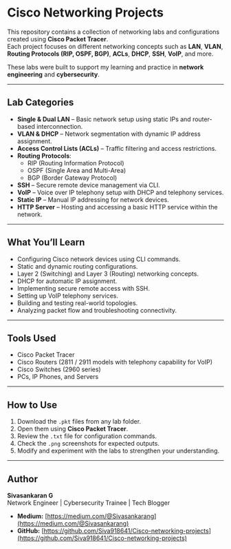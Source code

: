 # Cisco Networking Projects

This repository contains a collection of networking labs and configurations created using **Cisco Packet Tracer**.  
Each project focuses on different networking concepts such as **LAN**, **VLAN**, **Routing Protocols (RIP, OSPF, BGP)**, **ACLs**, **DHCP**, **SSH**, **VoIP**, and more.

These labs were built to support my learning and practice in **network engineering** and **cybersecurity**.

---

## Lab Categories

- **Single & Dual LAN** – Basic network setup using static IPs and router-based interconnection.  
- **VLAN & DHCP** – Network segmentation with dynamic IP address assignment.  
- **Access Control Lists (ACLs)** – Traffic filtering and access restrictions.  
- **Routing Protocols**:
  - RIP (Routing Information Protocol)  
  - OSPF (Single Area and Multi-Area)  
  - BGP (Border Gateway Protocol)  
- **SSH** – Secure remote device management via CLI.  
- **VoIP** – Voice over IP telephony setup with DHCP and telephony services.  
- **Static IP** – Manual IP addressing for network devices.  
- **HTTP Server** – Hosting and accessing a basic HTTP service within the network.

---

## What You’ll Learn

- Configuring Cisco network devices using CLI commands.  
- Static and dynamic routing configurations.  
- Layer 2 (Switching) and Layer 3 (Routing) networking concepts.  
- DHCP for automatic IP assignment.  
- Implementing secure remote access with SSH.  
- Setting up VoIP telephony services.  
- Building and testing real-world topologies.  
- Analyzing packet flow and troubleshooting connectivity.

---

##  Tools Used

- Cisco Packet Tracer  
- Cisco Routers (2811 / 2911 models with telephony capability for VoIP)  
- Cisco Switches (2960 series)  
- PCs, IP Phones, and Servers  

---

##  How to Use

1. Download the `.pkt` files from any lab folder.  
2. Open them using **Cisco Packet Tracer**.  
3. Review the `.txt` file for configuration commands.  
4. Check the `.png` screenshots for expected outputs.  
5. Modify and experiment with the labs to strengthen your understanding.

---

##  Author

**Sivasankaran G**  
Network Engineer | Cybersecurity Trainee | Tech Blogger  

- **Medium:** [https://medium.com/@Sivasankarang](https://medium.com/@Sivasankarang)  
- **GitHub:** [https://github.com/Siva918641/Cisco-networking-projects](https://github.com/Siva918641/Cisco-networking-projects)  
